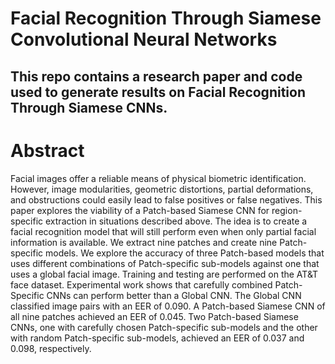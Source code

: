 # Facial Recognition Through Siamese Convolutional Neural Networks
## This repo contains a research paper and code used to generate results on Facial Recognition Through Siamese CNNs.
# Abstract
Facial images offer a reliable means of physical biometric identification. However, image modularities,
geometric distortions, partial deformations, and obstructions could easily lead to false positives or false
negatives. This paper explores the viability of a Patch-based Siamese CNN for region-specific extraction in
situations described above. The idea is to create a facial recognition model that will still perform even when
only partial facial information is available. We extract nine patches and create nine Patch-specific models. We
explore the accuracy of three Patch-based models that uses different combinations of Patch-specific sub-models
against one that uses a global facial image. Training and testing are performed on the AT&T face dataset.
Experimental work shows that carefully combined Patch-Specific CNNs can perform better than a Global
CNN. The Global CNN classified image pairs with an EER of 0.090. A Patch-based Siamese CNN of all nine
patches achieved an EER of 0.045. Two Patch-based Siamese CNNs, one with carefully chosen Patch-specific
sub-models and the other with random Patch-specific sub-models, achieved an EER of 0.037 and 0.098,
respectively.


